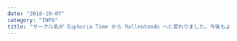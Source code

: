 ```yaml
---
date: "2018-10-07"
category: "INFO"
title: "サークル名が Euphoria Time から Rallentando へと変わりました。今後もよろしくお願いいたします。"
---
```

